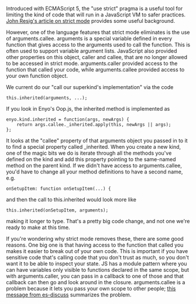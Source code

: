 Introduced with ECMAScript 5, the "use strict" pragma is a useful tool for limiting the kind of code that will run in a JavaScript VM to safer practices.  [John Resig's article on strict mode](http://ejohn.org/blog/ecmascript-5-strict-mode-json-and-more/) provides some useful background.

However, one of the language features that strict mode eliminates is the use of arguments.callee.  arguments is a special variable defined in every function that gives access to the arguments used to call the function.  This is often used to support variable argument lists.  JavaScript also provided other properties on this object, caller and callee, that are no longer allowed to be accessed in strict mode.  arguments.caller provided access to the function that called your code, while arguments.callee provided access to your own function object.

We current do our "call our superkind's implementation" via the code

    this.inherited(arguments, ...);

If you look in Enyo's Oop.js, the inherited method is implemented as

    enyo.kind.inherited = function(args, newArgs) {
        return args.callee._inherited.apply(this, newArgs || args);
    };

It looks at the "callee" property of that arguments object you passed in to it to find a special property called _inherited.  When you create a new kind, one of the magic bits we do is iterate through all the methods you've defined on the kind and add this property pointing to the same-named method on the parent kind.  If we didn't have access to arguments.callee, you'd have to change all your method definitions to have a second name, e.g.

    onSetupItem: function onSetupItem(...) {

and then the call to this.inherited would look more like

    this.inherited(onSetupItem, arguments);

making it longer to type.  That's a pretty big code change, and not one we're ready to make at this time.

If you're wondering why strict mode removes these, there are some good reasons.  One big one is that having 
access to the function that called you makes it easier to break out of your own code.  This is important 
if you have sensitive code that's calling code that you don't trust as much, so you don't want it to be able 
to inspect your state.  JS has a module pattern where you can have variables only visible to functions 
declared in the same scope, but with arguments.caller, you can pass in a callback to one of those and 
that callback can then go and look around in the closure.  arguments.callee is a problem because it lets you 
pass your own scope to other people;
[this message from es-discuss](https://mail.mozilla.org/pipermail/es-discuss/2009-March/008971.html)
summarizes the problem.